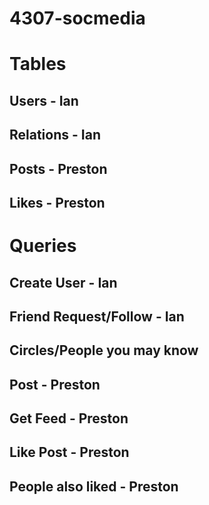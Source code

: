 # 4307-socmedia

# Tables

## Users - Ian
## Relations - Ian
## Posts - Preston
## Likes - Preston

# Queries
## Create User - Ian
## Friend Request/Follow - Ian
## Circles/People you may know
## Post - Preston
## Get Feed - Preston
## Like Post - Preston
## People also liked - Preston
